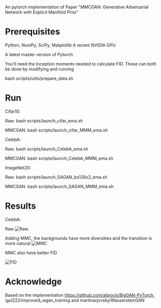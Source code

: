 An pytorch implementation of Paper
 "MMCGAN: Generative Adversarial Network with Explicit Manifold Prior" 
 
 # Prerequisites
Python, NumPy, SciPy, Matplotlib A recent NVIDIA GPU

A latest master version of Pytorch 

You'll need the Inception moments needed to calculate FID. These can both be done by modifying and running

bash scripts/utils/prepare_data.sh

# Run

Cifar10:

Raw: bash scripts/launch_cifar_ema.sh

MMCGAN: bash scripts/launch_cifar_MMM_ema.sh

CelebA:

Raw: bash scripts/launch_CelebA_ema.sh

MMCGAN: bash scripts/launch_CelebA_MMM_ema.sh

ImageNet20:

Raw: bash scripts/launch_SAGAN_bs128x2_ema.sh

MMCGAN: bash scripts/launch_SAGAN_MMM_ema.sh

# Results

CelebA:

Raw
![Raw](https://github.com/iceshade000/MMCGAN/images/CelebA_Raw.jpg)

Adding MMC, the backgrounds have more diversities and the transition is more natural
![MMC](https://github.com/iceshade000/MMCGAN/images/CelebA_MMC.jpg)

MMC also have better FID

![FID](https://github.com/iceshade000/MMCGAN/images/FID_CelebA.jpg)

# Acknowledge
Based on the implementation https://github.com/ajbrock/BigGAN-PyTorch, igul222/improved_wgan_training and martinarjovsky/WassersteinGAN
